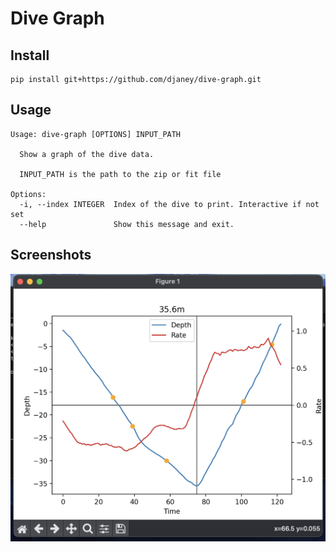 # Dive Graph

## Install

    pip install git+https://github.com/djaney/dive-graph.git

## Usage
```
Usage: dive-graph [OPTIONS] INPUT_PATH

  Show a graph of the dive data.

  INPUT_PATH is the path to the zip or fit file

Options:
  -i, --index INTEGER  Index of the dive to print. Interactive if not set
  --help               Show this message and exit.     
```

## Screenshots

![Screenshot1](media/screenshot1.png)